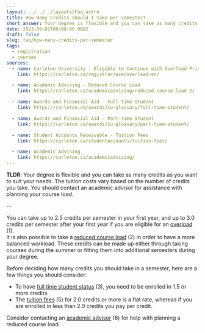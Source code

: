 ```yaml
---
layout: ../../../layouts/Faq.astro
title: How many credits should I take per semester?
short_answer: Your degree is flexible and you can take as many credits as you want to suit your needs. The tuition costs vary based on the number of credits you take. You should contact an academic advisor for assistance with planning your course load.
date: 2023-09-02T00:00:00.000Z
draft: false
slug: faq/how-many-credits-per-semester
tags:
  - registration
  - courses
sources:
  - name: Carleton University - Eligible to Continue with Overload Privilege
    link: https://carleton.ca/registrar/ace/overload-ec/

  - name: Academic Advising - Reduced Course Load
    link: https://carleton.ca/academicadvising/reduced-course-load-2/

  - name: Awards and Financial Aid - Full-time Student
    link: https://carleton.ca/awards/cu-glossary/full-time-student/

  - name: Awards and Financial Aid - Part-time Student
    link: https://carleton.ca/awards/cu-glossary/part-time-student/

  - name: Student Accounts Receivable - Tuition Fees
    link: https://carleton.ca/studentaccounts/tuition-fees/

  - name: Academic Advising
    link: https://carleton.ca/academicadvising/
---
```


**TLDR**: Your degree is flexible and you can take as many credits as you want to suit your needs. The tuition costs vary based on the number of credits you take. You should contact an academic advisor for assistance with planning your course load.

--

You can take up to 2.5 credits per semester in your first year, and up to 3.0 credits per semester after your first year if you are eligible for an [overload](https://carleton.ca/registrar/ace/overload-ec/) (1).<br>
It is also possible to take a [reduced course load](https://carleton.ca/academicadvising/reduced-course-load-2/) (2) in order to have a more balanced workload. These credits can be made up either through taking courses during the summer or fitting them into additional semesters during your degree.

Before deciding how many credits you should take in a semester, here are a few things you should consider:

- To have [full time student status](https://carleton.ca/awards/cu-glossary/full-time-student/) (3), you need to be enrolled in 1.5 or more credits.
- The [tuition fees](https://carleton.ca/studentaccounts/tuition-fees/) (5) for 2.0 credits or more is a flat rate, whereas if you are enrolled in less than 2.0 credits you pay per credit.

Consider contacting an [academic advisor](https://carleton.ca/academicadvising/) (6) for help with planning a reduced course load.
